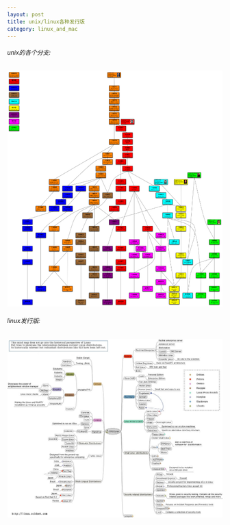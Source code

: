 ```yaml
---
layout: post
title: unix/linux各种发行版
category: linux_and_mac
---
```


###### unix的各个分支:

![unix timeline](/img/unix_timeline.png)

###### linux发行版:

![linux distributions](/img/linux_distributions.jpg)